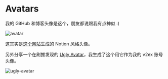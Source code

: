 # Avatars

我的 GitHub 和博客头像是这个，朋友都说跟我有点神似 :)

![avatar](../output/pics/old_avatar.png)

这其实是[这个网站](https://notion-avatar.vercel.app/)生成的 Notion 风格头像。

另外分享一个在刷推发现的 [Ugly Avatar](https://txstc55.github.io/ugly-avatar/)，我生成了这个用它作为我的 v2ex 账号头像。

![ugly-avatar](../output/pics/avatar.png)